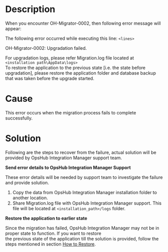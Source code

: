 # Description

When you encounter OH-Migrator-0002, then following error message will appear:

The following error occurred while executing this line: `<lines>`

OH-Migrator-0002: Upgradation failed.

For upgradation logs, please refer Migration.log file located at `<installation path\AppData\logs>`  
To restore the application to the previous state [i.e. the state before upgradation], please restore the application folder and database backup that was taken before the upgrade started.

# Cause

This error occurs when the migration process fails to complete successfully.

# Solution

Following are the steps to recover from the failure, actual solution will be provided by OpsHub Integration Manager support team.

**Send error details to OpsHub Integration Manager Support**

These error details will be needed by support team to investigate the failure and provide solution.

1. Copy the data from OpsHub Integration Manager installation folder to another location.  
2. Share Migration.log file with OpsHub Integration Manager support. This file will be located at `<installation_path>/logs` folder.

**Restore the application to earlier state**

Since the migration has failed, OpsHub Integration Manager may not be in proper state to function. If you want to restore  
the previous state of the application till the solution is provided, follow the steps mentioned in section [How to Restore](../../../../manage/upgrade/taking-application-backup.md#how-to-restore).

